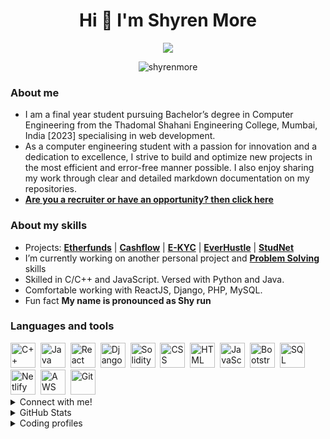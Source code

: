 <h1 align="center"> Hi 👋 I'm Shyren More </h1>


<p align="center">
  <a href="https://github.com/ShyrenMore"><img src="https://readme-typing-svg.herokuapp.com?color=5B5B5B&center=true&vCenter=true&lines=2023+Graduate+|+Computer+Engineering;Available+for+freelance+work!;Learn+about+my+skills+below&height=45&color=311219&vCenter=true"></a>
</p>

<p align="center"> <img src="https://komarev.com/ghpvc/?username=shyrenmore&color=5A84CA" alt="shyrenmore" /> </p>

### About me

- I am a final year student pursuing Bachelor’s degree in Computer Engineering from the Thadomal Shahani Engineering College, Mumbai, India [2023] specialising in web development.
- As a computer engineering student with a passion for innovation and a dedication to excellence, I strive to build and optimize new projects in the most efficient and error-free manner possible. I also enjoy sharing my work through clear and detailed markdown documentation on my repositories.
- [**Are you a recruiter or have an opportunity? then click here**](https://shyrenmore.github.io/resume/resume.pdf)

### About my skills

- Projects: **[Etherfunds](https://youtu.be/UXFDYHBjoxo)** | **[Cashflow](https://github.com/ShyrenMore/cashflow-frontend)** | **[E-KYC](https://youtu.be/gURZPLN68ok)** | **[EverHustle](https://github.com/DevelopersLeague/EverHustle-FrontEnd)** | **[StudNet](https://github.com/DevelopersLeague/StudNet)**
- I’m currently working on another personal project and **[Problem Solving](https://github.com/ShyrenMore/Skylight)** skills
- Skilled in C/C++ and JavaScript. Versed with Python and Java.
- Comfortable working with ReactJS, Django, PHP, MySQL.
- Fun fact **My name is pronounced as Shy run**

### Languages and tools

<div>
  <img src="https://img.icons8.com/color/48/null/c-plus-plus-logo.png" title="C++" alt="C++" width="40" height="40"/>&nbsp;
  <img src="https://img.icons8.com/color/48/null/java-coffee-cup-logo--v1.png" title="Java" alt="Java" width="40" height="40"/>&nbsp;
  <img src="https://img.icons8.com/color/48/null/react-native.png" title="React" alt="React" width="40" height="40"/>&nbsp;
  <img src="https://img.icons8.com/color/48/null/django.png" title="Django" alt="Django" width="40" height="40"/>&nbsp;
  <img src="https://img.icons8.com/color-glass/48/null/solidity.png" title="Solidity" alt="Solidity" width="40" height="40"/>&nbsp;
  <img src="https://img.icons8.com/color/48/null/css3.png"  title="CSS3" alt="CSS" width="40" height="40"/>&nbsp;
  <img src="https://img.icons8.com/fluency/48/null/html-5.png" title="HTML5" alt="HTML" width="40" height="40"/>&nbsp;
  <img src="https://img.icons8.com/color/48/null/javascript--v1.png" title="JavaScript" alt="JavaScript" width="40" height="40"/>&nbsp;
  <img src="https://img.icons8.com/color/48/null/bootstrap.png" title="Bootstrap"  alt="Bootstrap" width="40" height="40"/>&nbsp;
  <img src="https://img.icons8.com/external-outline-juicy-fish/60/null/external-sql-coding-and-development-outline-outline-juicy-fish.png" title="SQL"  alt="SQL" width="40" height="40"/>&nbsp;
  <img src="https://img.icons8.com/external-tal-revivo-shadow-tal-revivo/48/null/external-netlify-a-cloud-computing-company-that-offers-hosting-and-serverless-backend-services-for-static-websites-logo-shadow-tal-revivo.png" title="Netlify" alt="Netlify" width="40" height="40"/>&nbsp;
  <img src="https://img.icons8.com/color/48/null/amazon-web-services.png" title="AWS" alt="AWS" width="40" height="40"/>&nbsp;
  <img src="https://img.icons8.com/color/48/null/git.png" title="Git" **alt="Git" width="40" height="40"/>
</div>

<details><summary open>Connect with me!</summary>
<p align="center">
<a href="mailto:shyren.more30@gmail.com" target="blank"><img align="center" src="https://img.icons8.com/cute-clipart/64/000000/gmail.png" alt="shyren.more30@gmail.com" height="50" width="50" /></a> &nbsp;&nbsp;&nbsp;
<a href="https://www.linkedin.com/in/shyrenmore/" target="blank"><img align="center" src="https://img.icons8.com/cute-clipart/64/000000/linkedin.png" alt="Shyren More" height="50" width="50" /></a>&nbsp;&nbsp;&nbsp;&nbsp;
<a href="https://instagram.com/shyren_more" target="blank"><img align="center" src="https://img.icons8.com/cute-clipart/64/000000/instagram-new.png" alt="wth_ishiii" height="50" width="50" /></a>
</p>
</details>

<details><summary>GitHub Stats</summary>
    
---------

| ![Shyren More's Github Stats](https://github-readme-stats.vercel.app/api?username=ShyrenMore&show_icons=true_color=fff&theme=algolia) |  ![Shyren More's GitHub Streak](https://github-readme-streak-stats.herokuapp.com/?user=ShyrenMore&theme=algolia) |
| --- | --- |



[![Shyren More's GitHub Activity Graph](https://github-readme-activity-graph.cyclic.app/graph?username=ShyrenMore&theme=react-dark)](https://github.com/ShyrenMore)

</details>

<details><summary open>Coding profiles</summary>
<p align="center">
<a href="https://www.linkedin.com/in/shyrenmore/" target="blank"><img align="center" src="https://img.icons8.com/external-tal-revivo-shadow-tal-revivo/48/null/external-level-up-your-coding-skills-and-quickly-land-a-job-logo-shadow-tal-revivo.png" alt="Shyren More" height="50" width="50" /></a>&nbsp;&nbsp;&nbsp;&nbsp;
<a href="https://www.linkedin.com/in/shyrenmore/" target="blank"><img align="center" src="https://img.icons8.com/fluency/48/null/codechef.png" alt="Shyren More" height="50" width="50" /></a>&nbsp;&nbsp;&nbsp;&nbsp;
<a href="https://instagram.com/shyren_more" target="blank"><img align="center" src="https://img.icons8.com/external-tal-revivo-color-tal-revivo/48/null/external-codeforces-programming-competitions-and-contests-programming-community-logo-color-tal-revivo.png" alt="wth_ishiii" height="50" width="50" /></a>
</p>
</details>
